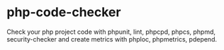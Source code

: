 # php-code-checker
Check your php project code with phpunit, lint, phpcpd, phpcs, phpmd, security-checker and create metrics with phploc, phpmetrics, pdepend.
